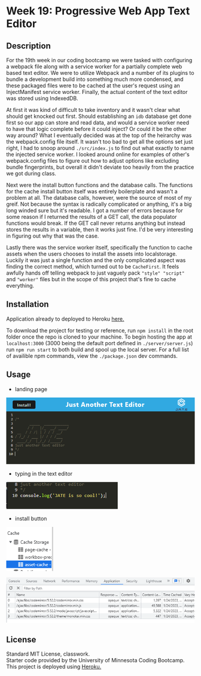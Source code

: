 # Week 19: Progressive Web App Text Editor

## Description

For the 19th week in our coding bootcamp we were tasked with configuring a webpack file along with a service worker for a partially complete web based text editor. We were to utilize Webpack and a number of its plugins to bundle a development build into something much more condensed, and these packaged files were to be cached at the user's request using an InjectManifest service worker. Finally, the actual content of the text editor was stored using IndexedDB.

At first it was kind of difficult to take inventory and it wasn't clear what should get knocked out first. Should establishing an `idb` database get done first so our app can store and read data, and would a service worker need to have that logic complete before it could inject? Or could it be the other way around? What I eventually decided was at the top of the heirarchy was the webpack.config file itself. It wasn't too bad to get all the options set just right, I had to snoop around `./src/index.js` to find out what exactly to name the injected service worker. I looked around online for examples of other's webpack.config files to figure out how to adjust options like excluding bundle fingerprints, but overall it didn't deviate too heavily from the practice we got during class.

Next were the install button functions and the database calls. The functions for the cache install button itself was entirely boilerplate and wasn't a problem at all. The database calls, however, were the source of most of my greif. Not because the syntax is radically complicated or anything, it's a big long winded sure but it's readable. I got a number of errors because for some reason if I returned the results of a GET call, the data populator functions would break. If the GET call never returns anything but instead stores the results in a variable, then it works just fine. I'd be very interesting in figuring out why that was the case.

Lastly there was the service worker itself, specifically the function to cache assets when the users chooses to install the assets into localstorage. Luckily it was just a single function and the only complicated aspect was finding the correct method, which turned out to be `CacheFirst`. It feels awfully hands off telling webpack to just vaguely pack `"style" "script"` and `"worker"` files but in the scope of this project that's fine to cache everything.

## Installation

Application already to deployed to Heroku [here.](https://fathomless-ocean-60654.herokuapp.com/)

To download the project for testing or reference, run `npm install` in the root folder once the repo is cloned to your machine. To begin hosting the app at `localhost:3000` (3000 being the default port defined in `./server/server.js`) run `npm run start` to both build and spool up the local server. For a full list of availible npm commands, view the `./package.json` dev commands.

## Usage

- landing page

![landing-page](./project/images/jate-landing-page.PNG)

- typing in the text editor 

![typing](./project/images/jate-type-console.PNG)

- install button

![installed-caches](./project/images/jate-caches.PNG)

![installed-asset-cache](./project/images/cached-install.PNG)

## License

Standard MIT License, classwork.\
Starter code provided by the University of Minnesota Coding Bootcamp.\
This project is deployed using [Heroku.](https://www.heroku.com/platform)
